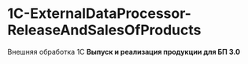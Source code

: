 # 1C-ExternalDataProcessor-ReleaseAndSalesOfProducts
Внешняя обработка 1С **Выпуск и реализация продукции для БП 3.0**
